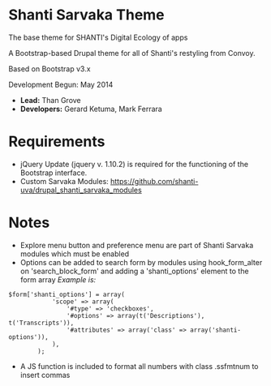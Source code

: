 # Shanti Sarvaka Theme

The base theme for SHANTI's Digital Ecology of apps 

A Bootstrap-based Drupal theme for all of Shanti's restyling from Convoy.

Based on Bootstrap v3.x

Development Begun: May 2014

* **Lead:** Than Grove
* **Developers:** Gerard Ketuma, Mark Ferrara

# Requirements
* jQuery Update (jquery v. 1.10.2) is required for the functioning of the Bootstrap interface.
* Custom Sarvaka Modules: https://github.com/shanti-uva/drupal_shanti_sarvaka_modules

# Notes

* Explore menu button and preference menu are part of Shanti Sarvaka modules which must be enabled
* Options can be added to search form by modules using hook_form_alter on 'search_block_form' and adding a 'shanti_options' element to the form array
_Example is:_
```
$form['shanti_options'] = array(
			'scope' => array(
				'#type' => 'checkboxes',
				'#options' => array(t('Descriptions'), t('Transcripts')),
				'#attributes' => array('class' => array('shanti-options')),
			),
		);
```
* A JS function is included to format all numbers with class .ssfmtnum to insert commas


